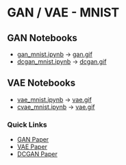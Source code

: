# GAN / VAE - MNIST

## GAN Notebooks
* [gan_mnist.ipynb](gan/gan_mnist.ipynb) -> [gan.gif](gan/metrics/gan/gan.gif)
* [dcgan_mnist.ipynb](gan/dcgan_mnist.ipynb) -> [dcgan.gif](gan/metrics/dcgan/dcgan.gif)

## VAE Notebooks
* [vae_mnist.ipynb](vae/vae_mnist.ipynb) -> [vae.gif](vae/metrics/vae/vae.gif)
* [cvae_mnist.ipynb](vae/cvae_mnist.ipynb) -> [vae.gif](vae/metrics/cvae/cvae.gif)

### Quick Links
* [GAN Paper](https://arxiv.org/pdf/1406.2661.pdf)
* [VAE Paper](https://arxiv.org/pdf/1312.6114.pdf)
* [DCGAN Paper](https://arxiv.org/pdf/1511.06434.pdf)